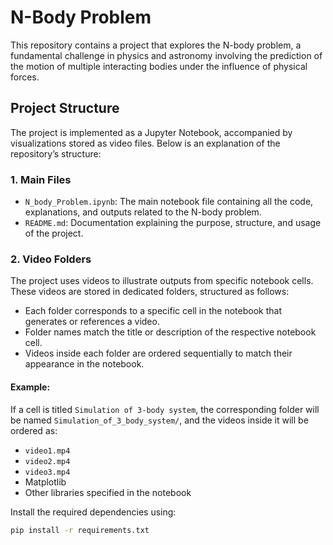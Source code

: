 # N-Body Problem

This repository contains a project that explores the N-body problem, a fundamental challenge in physics and astronomy involving the prediction of the motion of multiple interacting bodies under the influence of physical forces.

## Project Structure

The project is implemented as a Jupyter Notebook, accompanied by visualizations stored as video files. Below is an explanation of the repository’s structure:

### **1. Main Files**
- `N_body_Problem.ipynb`: The main notebook file containing all the code, explanations, and outputs related to the N-body problem.
- `README.md`: Documentation explaining the purpose, structure, and usage of the project.

### **2. Video Folders**
The project uses videos to illustrate outputs from specific notebook cells. These videos are stored in dedicated folders, structured as follows:

- Each folder corresponds to a specific cell in the notebook that generates or references a video.
- Folder names match the title or description of the respective notebook cell.
- Videos inside each folder are ordered sequentially to match their appearance in the notebook.

#### Example:
If a cell is titled `Simulation of 3-body system`, the corresponding folder will be named `Simulation_of_3_body_system/`, and the videos inside it will be ordered as:
- `video1.mp4`
- `video2.mp4`
- `video3.mp4`
- Matplotlib
- Other libraries specified in the notebook

Install the required dependencies using:
```bash
pip install -r requirements.txt
```
